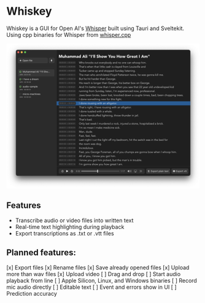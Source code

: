 # Whiskey
Whiskey is a GUI for Open AI's [Whisper](https://openai.com/blog/whisper/) built using Tauri and Sveltekit.
Using cpp binaries for Whisper from [whisper.cpp](https://github.com/ggerganov/whisper.cpp)

![Screenshot of Whiskey](images/whiskey-screenshot.png)


## Features
- Transcribe audio or video files into written text
- Real-time text highlighting during playback
- Export transcriptions as .txt or .vtt files


## Planned features: 
[x] Export files 
[x] Rename files 
[x] Save already opened files
[x] Upload more than wav files
[x] Upload video
[ ] Drag and drop
[ ] Start audio playback from line
[ ] Apple Silicon, Linux, and Windows binaries
[ ] Record mic audio directly
[ ] Editable text 
[ ] Event and errors show in UI 
[ ] Prediction accuracy 
